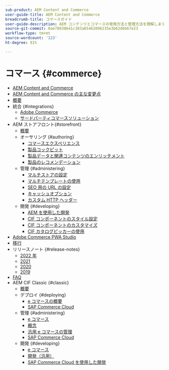 ```yaml
---
sub-product: AEM Content and Commerce
user-guide-title: AEM Content and Commerce
breadcrumb-title: コマースガイド
user-guide-description: AEM コンテンツとコマースの使用方法と管理方法を理解します。
source-git-commit: 0ae78938641c383a65462096235e3b62d6b67e23
workflow-type: tm+mt
source-wordcount: '123'
ht-degree: 91%

---
```



# コマース {#commerce}

+ [AEM Content and Commerce](/help/commerce/home.md)
+ [AEM Content and Commerce の主な変更点](cif/changes.md)
+ [概要](cif/introduction.md)
+ 統合 {#integrations}
   + [Adobe Commerce](cif/integrating/magento.md)
   + [サードパーティコマースソリューション](cif/integrating/third-party.md)
+ AEM ストアフロント{#storefront}
   + [概要](cif/getting-started.md)
   + オーサリング {#authoring}
      + [コマースエクスペリエンス](cif/authoring/authoring-commerce-experiences.md)
      + [製品コックピット](cif/authoring/product-cockpit.md)
      + [製品データと関連コンテンツのエンリッチメント](cif/authoring/enrich-product-associated-content.md)
      + [製品のレコメンデーション](cif/authoring/product-recommendations.md)
   + 管理 {#administering}
      + [マルチストアの設定](cif/configuring/multi-store-setup.md)
      + [マルチテンプレートの使用](cif/configuring/multi-template-usage.md)
      + [SEO 用の URL の設定](cif/configuring/advanced-url-configuration.md)
      + [キャッシュオプション](cif/configuring/caching.md)
      + [カスタム HTTP ヘッダー](/help/commerce/cif/configuring/custom-http-headers.md)
   + 開発 {#developing}
      + [AEM を使用した開発](cif/develop.md)
      + [CIF コンポーネントのスタイル設定](cif/customizing/style-cif-component.md)
      + [CIF コンポーネントのカスタマイズ](cif/customizing/customize-cif-components.md)
      + [CIF カタログピッカーの使用](cif/customizing/use-cif-pickers.md)
+ [Adobe Commerce PWA Studio](cif/pwa-studio/getting-started.md)
+ [移行](cif/migration.md)
+ リリースノート {#release-notes}
   + [2022 年](cif/release-notes/release-notes-2022.md)
   + [2021](cif/release-notes/release-notes-2021.md)
   + [2020](cif/release-notes/release-notes-2020.md)
   + [2019](cif/release-notes/release-notes-2019.md)
+ [FAQ](cif/faq.md)
+ AEM CIF Classic {#classic}
   + [概要](/help/commerce/cif-classic/home.md)
   + デプロイ {#deploying}
      + [e コマースの概要](/help/commerce/cif-classic/deploying/ecommerce.md)
      + [SAP Commerce Cloud](/help/commerce/cif-classic/deploying/sap-commerce-cloud.md)
   + 管理 {#administering}
      + [e コマース](/help/commerce/cif-classic/administering/ecommerce.md)
      + [概念 ](/help/commerce/cif-classic/administering/concepts.md)
      + [汎用 e コマースの管理](/help/commerce/cif-classic/administering/generic.md)
      + [SAP Commerce Cloud](/help/commerce/cif-classic/administering/sap-commerce-cloud.md)
   + 開発 {#developing}
      + [e コマース](/help/commerce/cif-classic/developing/ecommerce.md)
      + [開発（汎用）](/help/commerce/cif-classic/developing/generic.md)
      + [SAP Commerce Cloud を使用した開発](/help/commerce/cif-classic/developing/sap-commerce-cloud.md)

